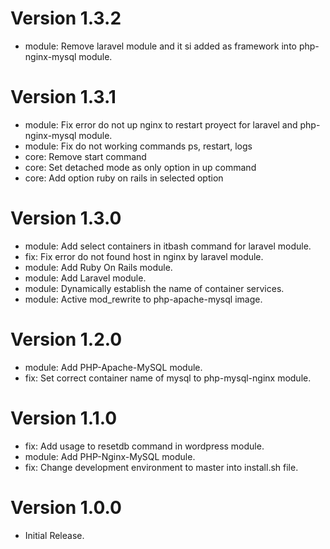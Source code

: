 # Version 1.3.2
- module: Remove laravel module and it si added as framework into php-nginx-mysql module.
# Version 1.3.1
- module: Fix error do not up nginx to restart proyect for laravel and php-nginx-mysql module.
- module: Fix do not working commands ps, restart, logs
- core: Remove start command
- core: Set detached mode as only option in up command
- core: Add option ruby on rails in selected option
# Version 1.3.0
- module: Add select containers in itbash command for laravel module.
- fix: Fix error do not found host in nginx by laravel module.
- module: Add Ruby On Rails module.
- module: Add Laravel module.
- module: Dynamically establish the name of container services.
- module: Active mod_rewrite to php-apache-mysql image.
# Version 1.2.0
- module: Add PHP-Apache-MySQL module.
- fix: Set correct container name of mysql to php-mysql-nginx module.
# Version 1.1.0
- fix: Add usage to resetdb command in wordpress module.
- module: Add PHP-Nginx-MySQL module.
- fix: Change development environment to master into install.sh file.
# Version 1.0.0
- Initial Release.
